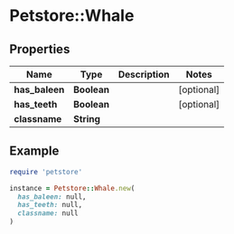 # Petstore::Whale

## Properties

| Name | Type | Description | Notes |
| ---- | ---- | ----------- | ----- |
| **has_baleen** | **Boolean** |  | [optional] |
| **has_teeth** | **Boolean** |  | [optional] |
| **classname** | **String** |  |  |

## Example

```ruby
require 'petstore'

instance = Petstore::Whale.new(
  has_baleen: null,
  has_teeth: null,
  classname: null
)
```
